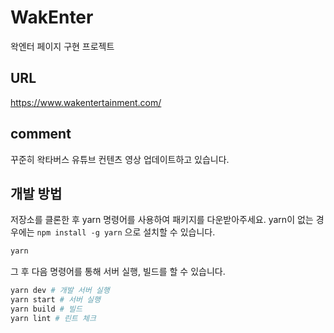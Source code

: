 # WakEnter

왁엔터 페이지 구현 프로젝트

## URL

https://www.wakentertainment.com/

## comment

꾸준히 왁타버스 유튜브 컨텐츠 영상 업데이트하고 있습니다.

## 개발 방법

저장소를 클론한 후 yarn 명령어를 사용하여 패키지를 다운받아주세요. yarn이 없는 경우에는 `npm install -g yarn` 으로 설치할 수 있습니다.

```sh
yarn
```

그 후 다음 명령어를 통해 서버 실행, 빌드를 할 수 있습니다.

```sh 
yarn dev # 개발 서버 실행
yarn start # 서버 실행
yarn build # 빌드
yarn lint # 린트 체크
```
